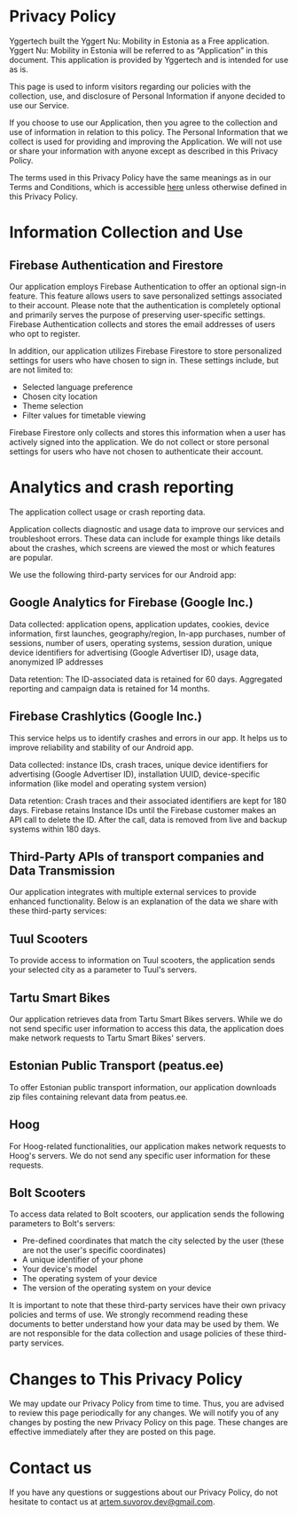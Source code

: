 # Privacy Policy
Yggertech built the Yggert Nu: Mobility in Estonia as a Free application. Yggert Nu: Mobility in Estonia will be referred to as “Application” in this document. This application is provided by Yggertech and is intended for use as is.

This page is used to inform visitors regarding our policies with the collection, use, and disclosure of Personal Information if anyone decided to use our Service.

If you choose to use our Application, then you agree to the collection and use of information in relation to this policy. The Personal Information that we collect is used for providing and improving the Application. We will not use or share your information with anyone except as described in this Privacy Policy.

The terms used in this Privacy Policy have the same meanings as in our Terms and Conditions, which is accessible [here](https://github.com/OolaaPleur/Yggert-nu/blob/master/legal/terms-of-use.md) unless otherwise defined in this Privacy Policy.

# Information Collection and Use
## Firebase Authentication and Firestore
Our application employs Firebase Authentication to offer an optional sign-in feature. This feature allows users to save personalized settings associated to their account. Please note that the authentication is completely optional and primarily serves the purpose of preserving user-specific settings. Firebase Authentication collects and stores the email addresses of users who opt to register.

In addition, our application utilizes Firebase Firestore to store personalized settings for users who have chosen to sign in. These settings include, but are not limited to:

- Selected language preference
- Chosen city location
- Theme selection
- Filter values for timetable viewing

Firebase Firestore only collects and stores this information when a user has actively signed into the application. We do not collect or store personal settings for users who have not chosen to authenticate their account.

# Analytics and crash reporting
The application collect usage or crash reporting data.

Application collects diagnostic and usage data to improve our services and troubleshoot errors. These data can include for example things like details about the crashes, which screens are viewed the most or which features are popular.

We use the following third-party services for our Android app:

## Google Analytics for Firebase (Google Inc.)
Data collected: application opens, application updates, cookies, device information, first launches, geography/region, In-app purchases, number of sessions, number of users, operating systems, session duration, unique device identifiers for advertising (Google Advertiser ID), usage data, anonymized IP addresses

Data retention: The ID-associated data is retained for 60 days. Aggregated reporting and campaign data is retained for 14 months.

## Firebase Crashlytics (Google Inc.)
This service helps us to identify crashes and errors in our app. It helps us to improve reliability and stability of our Android app.

Data collected: instance IDs, crash traces, unique device identifiers for advertising (Google Advertiser ID), installation UUID, device-specific information (like model and operating system version)

Data retention: Crash traces and their associated identifiers are kept for 180 days. Firebase retains Instance IDs until the Firebase customer makes an API call to delete the ID. After the call, data is removed from live and backup systems within 180 days.

## Third-Party APIs of transport companies and Data Transmission
Our application integrates with multiple external services to provide enhanced functionality. Below is an explanation of the data we share with these third-party services:

## Tuul Scooters
To provide access to information on Tuul scooters, the application sends your selected city as a parameter to Tuul's servers.

## Tartu Smart Bikes
Our application retrieves data from Tartu Smart Bikes servers. While we do not send specific user information to access this data, the application does make network requests to Tartu Smart Bikes' servers.

## Estonian Public Transport (peatus.ee)
To offer Estonian public transport information, our application downloads zip files containing relevant data from peatus.ee.

## Hoog
For Hoog-related functionalities, our application makes network requests to Hoog's servers. We do not send any specific user information for these requests.

## Bolt Scooters
To access data related to Bolt scooters, our application sends the following parameters to Bolt's servers:

- Pre-defined coordinates that match the city selected by the user (these are not the user's specific coordinates)
- A unique identifier of your phone
- Your device's model
- The operating system of your device
- The version of the operating system on your device

It is important to note that these third-party services have their own privacy policies and terms of use. We strongly recommend reading these documents to better understand how your data may be used by them. We are not responsible for the data collection and usage policies of these third-party services.

# Changes to This Privacy Policy
We may update our Privacy Policy from time to time. Thus, you are advised to review this page periodically for any changes. We will notify you of any changes by posting the new Privacy Policy on this page. These changes are effective immediately after they are posted on this page.

# Contact us
If you have any questions or suggestions about our Privacy Policy, do not hesitate to contact us at artem.suvorov.dev@gmail.com.